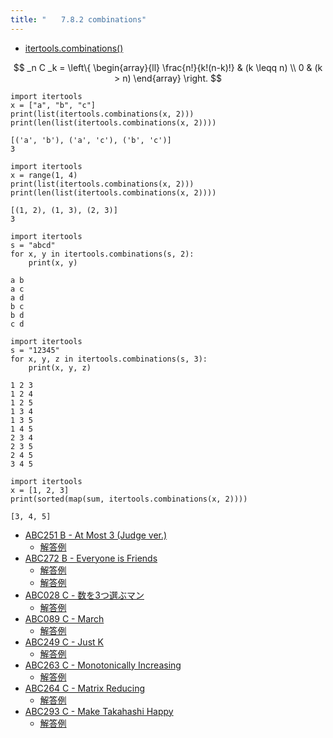 ```yaml
---
title: "　　7.8.2 combinations"
---
```


* [itertools.combinations()](https://docs.python.org/ja/3/library/itertools.html#itertools.combinations)

$$
_n C _k = \left\{
\begin{array}{ll}
\frac{n!}{k!(n-k)!} & (k \leqq n) \\
0 & (k > n)
\end{array}
\right.
$$

```python:サンプル
import itertools
x = ["a", "b", "c"]
print(list(itertools.combinations(x, 2)))
print(len(list(itertools.combinations(x, 2))))
```

```text:実行結果
[('a', 'b'), ('a', 'c'), ('b', 'c')]
3
```

```python:サンプル
import itertools
x = range(1, 4)
print(list(itertools.combinations(x, 2)))
print(len(list(itertools.combinations(x, 2))))
```

```text:実行結果
[(1, 2), (1, 3), (2, 3)]
3
```

```python:サンプルコード
import itertools
s = "abcd"
for x, y in itertools.combinations(s, 2):
    print(x, y)
```

```text:実行結果
a b
a c
a d
b c
b d
c d
```

```python:サンプルコード
import itertools
s = "12345"
for x, y, z in itertools.combinations(s, 3):
    print(x, y, z)
```

```text:実行結果
1 2 3
1 2 4
1 2 5
1 3 4
1 3 5
1 4 5
2 3 4
2 3 5
2 4 5
3 4 5
```

```python:サンプルコード
import itertools
x = [1, 2, 3]
print(sorted(map(sum, itertools.combinations(x, 2))))
```

```text:実行結果
[3, 4, 5]
```

- [ABC251 B - At Most 3 (Judge ver.)](https://atcoder.jp/contests/abc251/tasks/abc251_b)
    - [解答例](https://atcoder.jp/contests/abc251/submissions/31749105)
- [ABC272 B - Everyone is Friends](https://atcoder.jp/contests/abc272/tasks/abc272_b)
    - [解答例](https://atcoder.jp/contests/abc272/submissions/35517379)
    - [解答例](https://atcoder.jp/contests/abc272/submissions/35517298)
- [ABC028 C - 数を3つ選ぶマン](https://atcoder.jp/contests/abc028/tasks/abc028_c)
    - [解答例](https://atcoder.jp/contests/abc028/submissions/18292445)
- [ABC089 C - March](https://atcoder.jp/contests/abc089/tasks/abc089_c)
    - [解答例](https://atcoder.jp/contests/abc089/submissions/18292609)
- [ABC249 C - Just K](https://atcoder.jp/contests/abc249/tasks/abc249_c)
    - [解答例](https://atcoder.jp/contests/abc249/submissions/31288238)
- [ABC263 C - Monotonically Increasing](https://atcoder.jp/contests/abc263/tasks/abc263_c)
    - [解答例](https://atcoder.jp/contests/abc263/submissions/33847572)
- [ABC264 C - Matrix Reducing](https://atcoder.jp/contests/abc264/tasks/abc264_c)
    - [解答例](https://atcoder.jp/contests/abc264/submissions/34195333)
- [ABC293 C - Make Takahashi Happy](https://atcoder.jp/contests/abc293/tasks/abc293_c)
    - [解答例](https://atcoder.jp/contests/abc293/submissions/40544805)